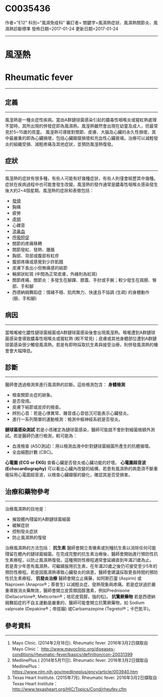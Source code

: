 # C0035436
作者="E12"
科別="風濕免疫科"
審訂者=
關鍵字=風濕熱症狀、風濕熱關節炎、風濕熱診斷標準
發佈日期=2017-01-24
更新日期=2017-01-24

----------
# 風溼熱
# Rheumatic fever
----------
## 定義
----------

風溼熱是一種炎症性疾病。當由A群鏈球菌感染引起的膿毒性咽喉炎或猩紅熱處理不當時，其所出現的併發症即為風濕熱。風溼熱雖然會出現在幼童及成人，但最常見於5~15歲的孩童。
風溼熱可導致對關節、皮膚、大腦及心臟的永久性損壞，其中最嚴重的即為心臟損壞，包括心臟瓣膜損壞和充血性心臟衰竭。治療可以減輕發炎的組織受損、減輕疼痛及其他症狀，並預防風溼熱復發。

## 症狀
----------

風溼熱的症狀有很多種，有些人可能有好幾種症狀，有些人則僅會經歷其中幾種。症狀在疾病過程中也可能會發生改變。風溼熱的發作通常是膿毒性咽喉炎感染發生後大約2~4個星期。風溼熱的症狀和表徵包括：

- [發燒](C0015967)
- 胸痛
- 疲勞
- [虛弱](C3714552)
- 心雜音
- [流鼻血](C0014591)
- [呼吸短促](C0013404X)
- 關節的疼痛移轉
- 關節發紅、發熱、腫脹
- 胸部、背部或腹部有紅疹
- 腹部疼痛或感覺到少許飢餓
- 皮膚下長出小但無痛感的結節
- 輪廓狀紅斑 (中間為正常皮膚，外緣則為紅斑) 
- 關節疼痛、關節炎：多發生在腳踝、膝蓋、手肘或手腕；較少發生在肩膀、臀部、手和腳
- 西德納姆舞蹈症：情緒不穩、肌肉無力、快速且不協調 (生疏) 的身體動作 (臉、手和腳) 
## 病因
----------

當喉嚨被化膿性鏈球菌細菌或A群鏈球菌感染後會出現風溼熱。喉嚨遭到A群鏈球菌感染會導致膿毒性咽喉炎或猩紅熱 (較不常見)；皮膚或其他身體部位遭到A群鏈球菌感染很少觸發風濕熱。若是有即時採取抗生素與接受治療，則併發風濕熱的機會會大幅降低。 

## 診斷
----------

醫師會透過檢測來進行風濕熱的診斷。這些檢測包含：
**身體檢測**

- 檢查關節炎症的跡象。
- 是否發燒。
- 皮膚下結節或皮疹的檢查。
- 辨別心音：若是心律異常、雜音或心音低沉可能表示心臟發炎。
- 進行一系列簡單的運動檢測：檢測中樞神經系統是否發炎。

**鏈球菌感染測試**
若是小孩確定為鏈球菌感染，醫師可能就不會針對細菌做額外測試。若是醫師仍進行檢測，較可能為：

- 血液檢查 (ASO測試)：用以檢測血液中針對鏈球菌細菌所產生的抗體循環。
- 全血細胞計數 (CBC)。

**心電圖 (ECG or EKG)**
查看心臟是否發炎或心臟功能的好壞。
**心電圖超音波 (Echocardiography)**
可以看出心臟內改變的結構，若患有風濕熱的病患須不斷重複採用心電圖超音波，以檢查心臟瓣膜的變化，確認其是否受損害。

## 治療和藥物參考
----------

治療風濕熱的目地是：

- 摧毀體內殘留的A群鏈球菌細菌
- 緩解症狀
- 控制發炎症狀
- 防止風濕熱的復發

治療風濕熱的方法包括：
**抗生素**
醫師會開立青黴素或別種抗生素以消除任何可能殘留在體內的鏈球菌細菌。在完成完整的抗生素治療後，醫師會開始進行預防性抗生素療程，以防止風濕熱復發。這種預防性療程通常會延續直到年滿21歲為止。若是青少年患有風濕熱，可繼續服用抗生素，在年滿20歲之後仍可接受至少5年的預防性療程。若是因風濕熱導致心臟發炎的病患，醫師會建議採取更長時間的預防性抗生素療程。
**抗發炎治療**
醫師會開立止痛藥，如阿斯匹靈 (Aspirin) 或Naproxen (Anaprox®；萘普生) 以減輕炎症、發熱現象與疼痛。若是症狀過於嚴重導致消炎藥無效，醫師會開立皮質類固醇激素，例如Prednisone (Deltacortone®, Meticorten®；培尼皮質醇，強的松)。
**抗驚厥藥物**
若是西德納姆舞蹈症的不自主運動是嚴重的，醫師可能會開立抗驚厥藥物，如 Sodium valproate (Depakine®；帝拔癲) 或Carbamazepine (Tegretol®；卡巴氮平)。

## 參考資料
----------
1. Mayo Clinic. (2014年2月18日). Rheumatic fever. 2016年3月2日擷取自Mayo Clinic：
  http://www.mayoclinic.org/diseases-conditions/rheumatic-fever/basics/definition/con-20031399
2. MedlinePlus.( 2014年5月11日). Rheumatic fever. 2016年3月2日擷取自MedlinePlus：
  https://www.nlm.nih.gov/medlineplus/ency/article/003940.htm
3. Texas Heart Institute. (2015年7月). Rheumatic fever. 2016年3月2日擷取自Texas Heart Institute：
  http://www.texasheart.org/HIC/Topics/Cond/rheufev.cfm

